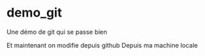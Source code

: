 # demo_git
Une démo de git qui se passe bien

Et maintenant on modifie depuis github
Depuis ma machine locale
